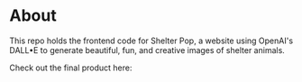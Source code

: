 # About

This repo holds the frontend code for Shelter Pop, a website using OpenAI's DALL•E to generate beautiful, fun, and creative images of shelter animals.

Check out the final product here: 
